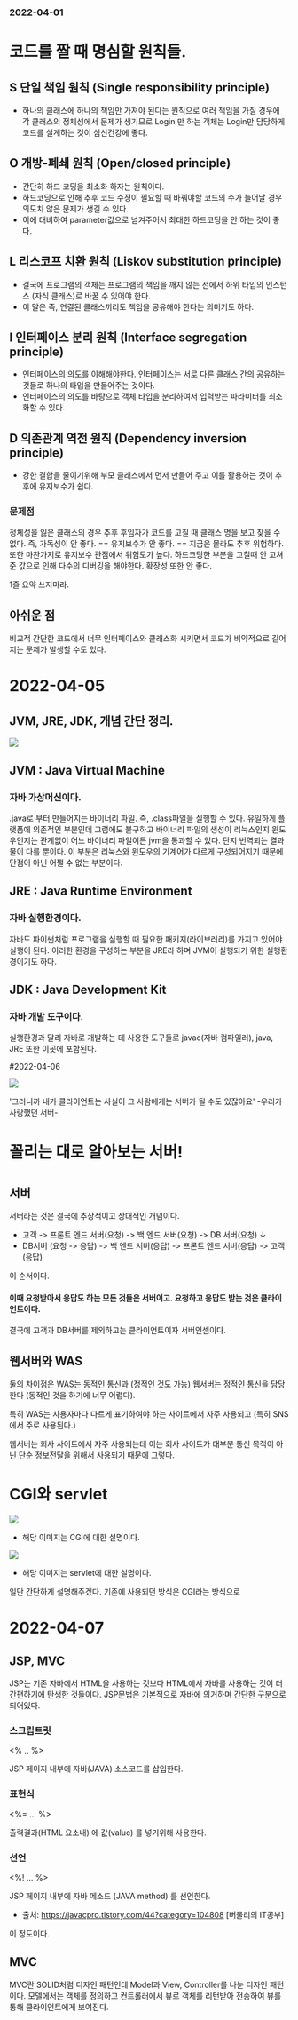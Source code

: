 
### 2022-04-01
# 코드를 짤 때 명심할 원칙들.

## S 단일 책임 원칙 (Single responsibility principle)
- 하나의 클래스에 하나의 책임만 가져야 된다는 원칙으로 여러 책임을 가질 경우에
각 클래스의 정체성에서 문제가 생기므로 Login 만 하는 객체는 Login만 담당하게 코드를 설계하는 것이 심신건강에 좋다.



## O 개방-폐쇄 원칙 (Open/closed principle)
- 간단히 하드 코딩을 최소화 하자는 원칙이다.
- 하드코딩으로 인해 추후 코드 수정이 필요할 때 바꿔야할 코드의 수가 늘어날 경우
    의도치 않은 문제가 생길 수 있다.
-   이에 대비하여 parameter값으로 넘겨주어서 최대한 하드코딩을 안 하는 것이 좋다.

## L 리스코프 치환 원칙 (Liskov substitution principle)
- 결국에 프로그램의 객체는 프로그램의 책임을 깨지 않는 선에서 하위 타입의 인스턴스 (자식 클래스)로 바꿀 수 있어야 한다.
- 이 말은 즉, 연결된 클래스끼리도 책임을 공유해야 한다는 의미기도 하다.
## I 인터페이스 분리 원칙 (Interface segregation principle)
- 인터페이스의 의도를 이해해야한다. 인터페이스는 서로 다른 클래스 간의 공유하는 것들로 하나의 타입을 만들어주는 것이다.
- 인터페이스의 의도를 바탕으로 객체 타입을 분리하여서 입력받는 파라미터를 최소화할 수 있다.
## D 의존관계 역전 원칙 (Dependency inversion principle)
- 강한 결합을 줄이기위해 부모 클래스에서 먼저 만들어 주고 이를 활용하는 것이
추후에 유지보수가 쉽다.
### 문제점
정체성을 잃은 클래스의 경우 추후 후임자가 코드를 고칠 때 클래스 명을 보고 찾을 수 없다.
즉, 가독성이 안 좋다. == 유지보수가 안 좋다. == 지금은 몰라도 추후 위험하다.
또한 마찬가지로 유지보수 관점에서 위험도가 높다.
하드코딩한 부분을 고칠때 안 고쳐준 값으로 인해 다수의 디버깅을 해야한다.
확장성 또한 안 좋다.

1줄 요약
쓰지마라.





## 아쉬운 점
비교적 간단한 코드에서 너무 인터페이스와 클래스화 시키면서 코드가 비약적으로 길어지는 문제가 발생할 수도 있다.


# 2022-04-05
## JVM,  JRE, JDK, 개념 간단 정리.
![](https://media.vlpt.us/images/soe8192/post/84268872-865c-4706-8727-9d79f6ac3113/image.png)


## JVM : Java Virtual Machine

### 자바 가상머신이다.

.java로 부터 만들어지는 바이너리 파일. 즉, .class파일을 실행할 수 있다.
유일하게 플랫폼에 의존적인 부분인데
그럼에도 불구하고 바이너리 파일의 생성이 리눅스인지 윈도우인지는 관계없이
어느 바이너리 파일이든 jvm을 통과할 수 있다.
단지 번역되는 결과물이 다를 뿐이다.
이 부분은 리눅스와 윈도우의 기계어가 다르게 구성되어지기 때문에 단점이 아닌 어쩔 수 없는 부분이다.

## JRE : Java Runtime Environment

### 자바 실행환경이다.

자바도 파이썬처럼 프로그램을 실행할 때 필요한 패키지(라이브러리)를 가지고 있어야 실행이 된다.
이러한 환경을 구성하는 부분을 JRE라 하며 JVM이 실행되기 위한 실행환경이기도 하다.

## JDK : Java Development Kit

### 자바 개발 도구이다.

실행환경과 달리 자바로 개발하는 데 사용한 도구들로
javac(자바 컴파일러), java, JRE 또한 이곳에 포함된다.


#2022-04-06

![](https://imagedelivery.net/v7-TZByhOiJbNM9RaUdzSA/69bed257-e940-42bc-1ef3-4b8fdf8de100/public)

'그러니까 내가 클라이언트는 사실이 그 사람에게는 서버가 될 수도 있잖아요'
-우리가 사랑했던 서버-


# 
# 꼴리는 대로 알아보는 서버!

# 
## 서버

서버라는 것은 결국에 추상적이고 상대적인 개념이다.

- 고객 -> 프론트 엔드 서버(요청) -> 백 엔드 서버(요청) -> DB 서버(요청)
↓
- DB서버 (요청 -> 응답) -> 백 엔드 서버(응답) -> 프론트 엔드 서버(응답) -> 고객(응답)

이 순서이다.

#### 이때 요청받아서 응답도 하는 모든 것들은 서버이고. 요청하고 응답도 받는 것은 클라이언트이다.

결국에 고객과 DB서버를 제외하고는
클라이언트이자 서버인셈이다.


## 웹서버와 WAS

둘의 차이점은
WAS는 동적인 통신과 (정적인 것도 가능)
웹서버는 정적인 통신을 담당한다 (동적인 것을 하기에 너무 어렵다).

특히 WAS는 사용자마다 다르게 표기하여야 하는 사이트에서 자주 사용되고 (특히 SNS에서 주로 사용된다.)

웹서버는 회사 사이트에서 자주 사용되는데 이는 회사 사이트가 대부분
통신 목적이 아닌 단순 정보전달을 위해서 사용되기 때문에 그렇다.


# CGI와 servlet


![](https://imagedelivery.net/v7-TZByhOiJbNM9RaUdzSA/f0f1100b-6bac-4447-9138-ac3505ff9a00/public)

- 해당 이미지는 CGI에 대한 설명이다.

![](https://imagedelivery.net/v7-TZByhOiJbNM9RaUdzSA/d9209e1b-2e2c-4a2f-ed5c-b5933afa1900/public)



- 해당 이미지는 servlet에 대한 설명이다.

일단 간단하게 설명해주겠다.
기존에 사용되던 방식은 CGI라는 방식으로

# 2022-04-07 
## JSP, MVC

JSP는 기존 자바에서 HTML을 사용하는 것보다 HTML에서 자바를 사용하는 것이 
더 간편하기에 탄생한 것들이다.
JSP문법은 기본적으로 자바에 의거하며 간단한 구분으로 되어있다.

  ### 스크립트릿

  <% .. %>

  JSP 페이지 내부에 자바(JAVA) 소스코드를 삽입한다.

### 표현식

  <%= ... %>

  출력결과(HTML 요소내) 에  값(value) 를  넣기위해 사용한다.

### 선언

  <%! ... %>

  JSP 페이지 내부에 자바 메소드 (JAVA method) 를 선언한다.



* 출처: https://javacpro.tistory.com/44?category=104808 [버물리의 IT공부] 

이 정도이다.

## MVC

MVC란 SOLID처럼 디자인 패턴인데 
Model과 View, Controller를 나눈 디자인 패턴이다.
모델에서는 객체를 정의하고 컨트롤러에서 뷰로 객체를 리턴받아 전송하여 뷰를 통해 클라이언트에게 보여진다.
